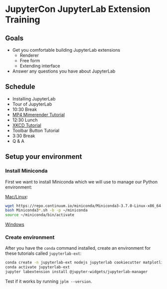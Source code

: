 # JupyterCon JupyterLab Extension Training

## Goals

* Get you comfortable building JupyterLab extensions
  * Renderer
  * Free form
  * Extending interface
* Answer any questions you have about JupyterLab


## Schedule
* Installing JupyterLab
* Tour of JupyterLab
* 10:30 Break
* [MP4 Mimerender Tutorial](https://github.com/jupyterlab/jupyterlab-mp4)
* 12:30 Lunch
* [XKCD Tutorial](https://jupyterlab.readthedocs.io/en/stable/developer/xkcd_extension_tutorial.html)
* Toolbar Button Tutorial
* 3:30 Break
* Q & A


## Setup your environment

### Install Miniconda
First we want to install Miniconda which we will use to manage our Python environment:

[Mac/Linux](https://conda.io/docs/user-guide/install/macos.html#install-macos-silent):

```bash
wget https://repo.continuum.io/miniconda/Miniconda3-3.7.0-Linux-x86_64.sh -O ~/miniconda.sh
bash Miniconda3*.sh -b -p ~/miniconda
source ~/miniconda/bin/activate
```

[Windows](https://conda.io/docs/user-guide/install/windows.html#install-win-silent)

### Create environment
After you have the `conda` command installed, create an environment for these tutorials called `jupyterlab-ext`: 

```bash
conda create -n jupyterlab-ext nodejs jupyterlab cookiecutter matplotlib scipy ipywidgets -c conda-forge
conda activate jupyterlab-ext
jupyter labextension install @jupyter-widgets/jupyterlab-manager
```

Test if it works by running `jplm --version`.
